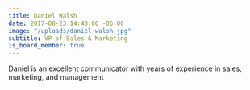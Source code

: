 ```yaml
---
title: Daniel Walsh
date: 2017-08-23 14:48:00 -05:00
image: "/uploads/daniel-walsh.jpg"
subtitle: VP of Sales & Marketing
is_board_member: true
---
```


Daniel is an excellent communicator with years of experience in sales, marketing, and management
